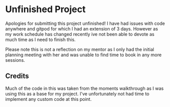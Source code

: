 # Unfinished Project 

Apologies for submitting this project unfinished! I have had issues with code anywhere and gitpod for which I had an extension of 3 days. However as my work schedule has changed recently ive not been able to devote as much time as I need to finish this.

Please note this is not a reflection on my mentor as I only had the initial planning meeting with her and was unable to find time to book in any more sessions.

##  Credits 

Much of the code in this was taken from the moments walkthrough as I was using this as a base for my project. I've unfortunately not had time to implement any custom code at this point.